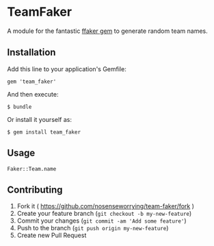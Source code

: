 # TeamFaker

A module for the fantastic [ffaker gem](https://rubygems.org/gems/ffaker) to generate random team names.

## Installation

Add this line to your application's Gemfile:

    gem 'team_faker'

And then execute:

    $ bundle

Or install it yourself as:

    $ gem install team_faker

## Usage

	Faker::Team.name

## Contributing

1. Fork it ( https://github.com/nosenseworrying/team-faker/fork )
2. Create your feature branch (`git checkout -b my-new-feature`)
3. Commit your changes (`git commit -am 'Add some feature'`)
4. Push to the branch (`git push origin my-new-feature`)
5. Create new Pull Request

